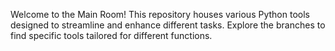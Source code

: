 
Welcome to the Main Room! This repository houses various Python tools designed to streamline and enhance different tasks. Explore the branches to find specific tools tailored for different functions.
